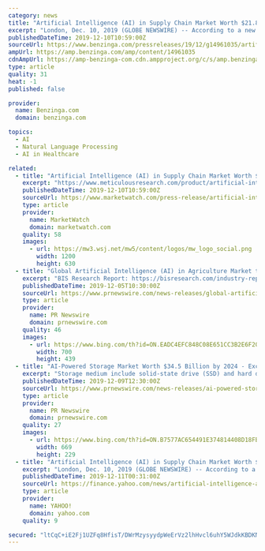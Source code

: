 ```yaml
---
category: news
title: "Artificial Intelligence (AI) in Supply Chain Market Worth $21.8 billion by 2027- Exclusive Report by Meticulous Research®"
excerpt: "London, Dec. 10, 2019 (GLOBE NEWSWIRE) -- According to a new market research report \"Artificial Intelligence in Supply Chain Market by Component (Platforms, Solutions), Technology (Machine Learning, Computer Vision, Natural Language Processing), Application (Warehouse, Fleet, Inventory Management), & End User - Global Forecast to 2027 ..."
publishedDateTime: 2019-12-10T10:59:00Z
sourceUrl: https://www.benzinga.com/pressreleases/19/12/g14961035/artificial-intelligence-ai-in-supply-chain-market-worth-21-8-billion-by-2027-exclusive-report-by-m
ampUrl: https://amp.benzinga.com/amp/content/14961035
cdnAmpUrl: https://amp-benzinga-com.cdn.ampproject.org/c/s/amp.benzinga.com/amp/content/14961035
type: article
quality: 31
heat: -1
published: false

provider:
  name: Benzinga.com
  domain: benzinga.com

topics:
  - AI
  - Natural Language Processing
  - AI in Healthcare

related:
  - title: "Artificial Intelligence (AI) in Supply Chain Market Worth $21.8 billion by 2027- Exclusive Report by Meticulous Research(R)"
    excerpt: "https://www.meticulousresearch.com/product/artificial-intelligence-in-retail-market-4979/ Artificial Intelligence in Healthcare Market by Product (Hardware, Software, Services), Technology (Machine Learning, Context-Aware Computing, NLP), Application (Drug Discovery, Precision Medicine), End User, And Geography - Global Forecast to 2025 ..."
    publishedDateTime: 2019-12-10T10:59:00Z
    sourceUrl: https://www.marketwatch.com/press-release/artificial-intelligence-ai-in-supply-chain-market-worth-218-billion-by-2027--exclusive-report-by-meticulous-researchr-2019-12-10
    type: article
    provider:
      name: MarketWatch
      domain: marketwatch.com
    quality: 58
    images:
      - url: https://mw3.wsj.net/mw5/content/logos/mw_logo_social.png
        width: 1200
        height: 630
  - title: "Global Artificial Intelligence (AI) in Agriculture Market to Reach $2,015.7 Million by 2024"
    excerpt: "BIS Research Report: https://bisresearch.com/industry-report/artificial-intelligence-agriculture-market.html Some of the popular use cases of AI in agriculture include predictive analytics, robotics, unmanned aerial vehicles, and autonomous farm vehicles. As per agricultural applications, crop protection, weather forecasting, farm machinery ..."
    publishedDateTime: 2019-12-05T10:30:00Z
    sourceUrl: https://www.prnewswire.com/news-releases/global-artificial-intelligence-ai-in-agriculture-market-to-reach-2-015-7-million-by-2024--300969688.html
    type: article
    provider:
      name: PR Newswire
      domain: prnewswire.com
    quality: 46
    images:
      - url: https://www.bing.com/th?id=ON.EADC4EFC848C08E651CC3B2E6F2086B1
        width: 700
        height: 439
  - title: "AI-Powered Storage Market Worth $34.5 Billion by 2024 - Exclusive Report by MarketsandMarkets™"
    excerpt: "Storage medium include solid-state drive (SSD) and hard disk drive (HDD). Other hardware includes processors, including CPU and GPU. NVIDIA (US), Intel (US), Micron (US), and Samsung (South Korea) are a few of the companies that develop hardware needed for AI applications. The segment is expected to continue to lead the AI-powered storage ..."
    publishedDateTime: 2019-12-09T12:30:00Z
    sourceUrl: https://www.prnewswire.com/news-releases/ai-powered-storage-market-worth-34-5-billion-by-2024--exclusive-report-by-marketsandmarkets-300971188.html
    type: article
    provider:
      name: PR Newswire
      domain: prnewswire.com
    quality: 27
    images:
      - url: https://www.bing.com/th?id=ON.B7577AC654491E374814408D18FBCD89
        width: 669
        height: 229
  - title: "Artificial Intelligence (AI) in Supply Chain Market Worth $21.8 billion by 2027- Exclusive Report by Meticulous Research®"
    excerpt: "London, Dec. 10, 2019 (GLOBE NEWSWIRE) -- According to a new market research report “Artificial Intelligence in Supply Chain Market by Component (Platforms, Solutions), Technology (Machine Learning, Computer Vision, Natural Language Processing), Application (Warehouse, Fleet, Inventory Management), & End User - Global Forecast to 2027 ..."
    publishedDateTime: 2019-12-11T00:31:00Z
    sourceUrl: https://finance.yahoo.com/news/artificial-intelligence-ai-supply-chain-115931747.html
    type: article
    provider:
      name: YAHOO!
      domain: yahoo.com
    quality: 9

secured: "ltCqC+iE2Fj1UZFq8HfisT/DWrMzysyydpWeErVz2lhHvcl6uhY5WJdkKBDKNCgyRudm9LWOgTKGtypUBQab8sqm3CkA0WFSFhfUnB93HaYHVEHNNs7lx34a6FQRL6ZoBWsGFBoRqyzuPYA8ly4h4pOVWkV/XNL9FEhjhZ+/gCKlTZb/ULdJagQ4tqj4R8iQIOFOZwmjBu08bYBP66VFrhOuco+EzXCHVMFoQk43YHZOBdiOG9AUNjXdgPajRcseUMMnc9Y0PYObkVYFA3IX/w==;BgIs7tVKibv2bBWih/X3Jw=="
---
```



